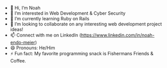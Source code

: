 - 👋 Hi, I’m Noah
- 👀 I’m interested in Web Development & Cyber Security
- 🌱 I’m currently learning Ruby on Rails
- 💞️ I’m looking to collaborate on any interesting web development project ideas!
- 📫 Connect with me on LinkedIn (https://www.linkedin.com/in/noah-endo-meier)
- 😄 Pronouns: He/Him
- ⚡ Fun fact: My favorite programming snack is Fishermans Friends & Coffee.

